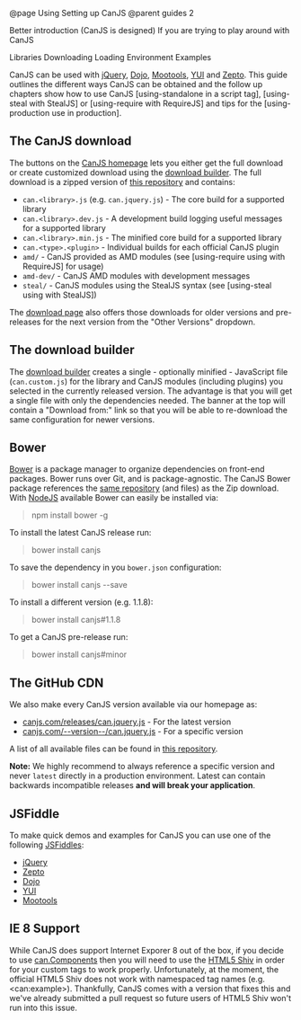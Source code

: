 @page Using Setting up CanJS
@parent guides 2

<!-- TODO -->

Better introduction (CanJS is designed)
If you are trying to play around with CanJS

Libraries
Downloading
Loading
Environment
Examples

CanJS can be used with [jQuery](http://jquery.com), [Dojo](http://dojotoolkit.org/), [Mootools](http://mootools.net/), [YUI](http://yuilibrary.com/) and [Zepto](http://zeptojs.com/). This guide outlines the different ways CanJS can be obtained
and the follow up chapters show how to use CanJS [using-standalone in a script tag], [using-steal with StealJS] or [using-require with RequireJS] and tips for the [using-production use in production].

## The CanJS download

The buttons on the [CanJS homepage](http://canjs.com) lets you either get the full download or create customized download using the
[download builder](#section_Thedownloadbuilder). The full download is a zipped version of [this repository](https://github.com/bitovi/canjs.com)
and contains:

- `can.<library>.js` (e.g. `can.jquery.js`) - The core build for a supported library
- `can.<library>.dev.js` - A development build logging useful messages for a supported library
- `can.<library>.min.js` - The minified core build for a supported library
- `can.<type>.<plugin>` - Individual builds for each official CanJS plugin
- `amd/` - CanJS provided as AMD modules (see [using-require using with RequireJS] for usage)
- `amd-dev/` - CanJS AMD modules with development messages
- `steal/` - CanJS modules using the StealJS syntax (see [using-steal using with StealJS])

The [download page](http://canjs.com/download.html) also offers those downloads for older versions and pre-releases for the next version from the "Other Versions" dropdown.


## The download builder

The [download builder](http://canjs.com/download.html) creates a single - optionally minified - JavaScript
file (`can.custom.js`) for the library and CanJS modules (including plugins) you selected in the currently released version.
The advantage is that you will get a single file with only the dependencies needed. The banner at the top will
contain a "Download from:" link so that you will be able to re-download the same configuration for newer versions.

## Bower

[Bower](http://bower.io/) is a package manager to organize dependencies on front-end packages. Bower runs over Git, and is package-agnostic. The CanJS Bower package references the [same repository](https://github.com/bitovi/canjs.com)
(and files) as the Zip download. With [NodeJS](http://nodejs.org) available Bower can easily be installed via:

> npm install bower -g

To install the latest CanJS release run:

> bower install canjs

To save the dependency in you `bower.json` configuration:

> bower install canjs --save

To install a different version (e.g. 1.1.8):

> bower install canjs#1.1.8

To get a CanJS pre-release run:

> bower install canjs#minor


## The GitHub CDN

We also make every CanJS version available via our homepage as:

- [canjs.com/releases/can.jquery.js](http://canjs.com/releases/latest/can.jquery.js) - For the latest version
- [canjs.com/--version--/can.jquery.js](http://canjs.com/releases/2.0.0/can.jquery.js) - For a specific version

A list of all available files can be found in [this repository](https://github.com/bitovi/canjs.com).

__Note:__ We highly recommend to always reference a specific version and never `latest` directly in a production environment.
Latest can contain backwards incompatible releases __and will break your application__.

## JSFiddle

To make quick demos and examples for CanJS you can use one of the following [JSFiddles](http://jsfiddle.com):

  - [jQuery](http://jsfiddle.net/donejs/qYdwR/)
  - [Zepto](http://jsfiddle.net/donejs/7Yaxk/)
  - [Dojo](http://jsfiddle.net/donejs/9x96n/)
  - [YUI](http://jsfiddle.net/donejs/w6m73/)
  - [Mootools](http://jsfiddle.net/donejs/mnNJX/)

## IE 8 Support

While CanJS does support Internet Exporer 8 out of the box, if you decide
to use [can.Components](/docs/can.Component.html) then you will need to use the [HTML5 Shiv](https://github.com/aFarkas/html5shiv)
in order for your custom tags to work properly. Unfortunately, at the moment, the official HTML5 Shiv
does not work with namespaced tag names (e.g. &lt;can:example&gt;). Thankfully, CanJS comes with a version that
fixes this and we've already submitted a pull request so future users of HTML5 Shiv won't run into this issue.

